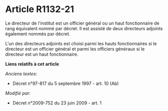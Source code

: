 # Article R1132-21

Le directeur de l'institut est un officier général ou un haut fonctionnaire de rang équivalent nommé par décret. Il est
assisté de deux directeurs adjoints également nommés par décret. 

L'un des directeurs adjoints est choisi parmi les hauts fonctionnaires si le directeur est un officier général et parmi les
officiers généraux si le directeur est un haut fonctionnaire.

**Liens relatifs à cet article**

_Anciens textes_:

  - Décret n°97-817 du 5 septembre 1997 - art. 10 (Ab)

_Modifié par_:

  - Décret n°2009-752 du 23 juin 2009 - art. 1
